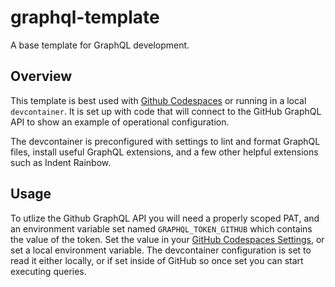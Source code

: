 # graphql-template

A base template for GraphQL development.

## Overview

This template is best used with [Github Codespaces](https://github.com/codespaces) or running in a local `devcontainer`. It is set up with code that will connect to the GitHub GraphQL API to show an example of operational configuration.

The devcontainer is preconfigured with settings to lint and format GraphQL files, install useful GraphQL extensions, and a few other helpful extensions such as Indent Rainbow.

## Usage

To utlize the Github GraphQL API you will need a properly scoped PAT, and an environment variable set named `GRAPHQL_TOKEN_GITHUB` which contains the value of the token. Set the value in your [GitHub Codespaces Settings](https://github.com/settings/codespaces), or set a local environment variable. The devcontainer configuration is set to read it either locally, or if set inside of GitHub so once set you can start executing queries.
